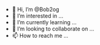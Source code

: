 - 👋 Hi, I’m @Bob2og
- 👀 I’m interested in ...
- 🌱 I’m currently learning ...
- 💞️ I’m looking to collaborate on ...
- 📫 How to reach me ...

<!---
Bob2og/Bob2og is a ✨ special ✨ repository because its `README.md` (this file) appears on your GitHub profile.
You can click the Preview link to take a look at your changes.
--->
